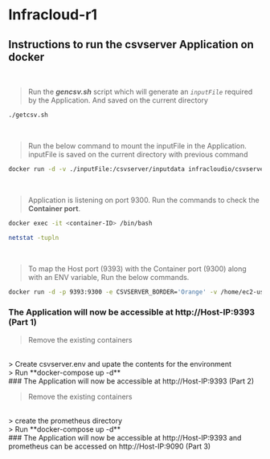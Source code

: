 # Infracloud-r1
## Instructions to run the csvserver Application on docker

<br />

> Run the **_gencsv.sh_** script which will generate an _`inputFile`_ required by the Application. And saved on the current directory

```Bash
./getcsv.sh
```

<br />

> Run the below command to mount the inputFile in the Application. inputFile is saved on the current directory with previous command
```Bash
docker run -d -v ./inputFile:/csvserver/inputdata infracloudio/csvserver:latest
```

<br />

> Application is listening on port 9300.
>  Run the commands to check the **Container port**.

```Bash
docker exec -it <container-ID> /bin/bash

netstat -tupln
```

<br />

> To map the Host port (9393) with the Container port (9300) along with an ENV variable, Run the below commands.

```Bash
docker run -d -p 9393:9300 -e CSVSERVER_BORDER='Orange' -v /home/ec2-user/T/solution/inputFile:/csvserver/inputdata infracloudio/csvserver:latest
```

### The Application will now be accessible at http://Host-IP:9393 (Part 1)

> Remove the existing containers
<br />
> Create csvserver.env and upate the contents for the environment
<br />
> Run **docker-compose up -d** 
 <br />
### The Application will now be accessible at http://Host-IP:9393 (Part 2)

> Remove the existing containers
<br />
> create the prometheus directory
<br />
> Run **docker-compose up -d**
<br />
### The Application will now be accessible at http://Host-IP:9393 and prometheus can be accessed on http://Host-IP:9090 (Part 3)



